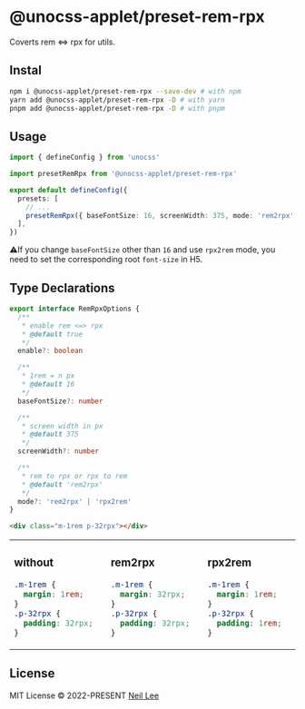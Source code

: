 # @unocss-applet/preset-rem-rpx

Coverts rem <=> rpx for utils.

## Instal

```bash
npm i @unocss-applet/preset-rem-rpx --save-dev # with npm
yarn add @unocss-applet/preset-rem-rpx -D # with yarn
pnpm add @unocss-applet/preset-rem-rpx -D # with pnpm
```
  
## Usage

```ts
import { defineConfig } from 'unocss'

import presetRemRpx from '@unocss-applet/preset-rem-rpx'

export default defineConfig({
  presets: [
    // ...
    presetRemRpx({ baseFontSize: 16, screenWidth: 375, mode: 'rem2rpx' }),
  ],
})
```

⚠️If you change `baseFontSize` other than `16` and use `rpx2rem` mode, you need to set the corresponding root `font-size` in H5.

## Type Declarations

```ts
export interface RemRpxOptions {
  /**
   * enable rem <=> rpx
   * @default true
   */
  enable?: boolean

  /**
   * 1rem = n px
   * @default 16
   */
  baseFontSize?: number

  /**
   * screen width in px
   * @default 375
   */
  screenWidth?: number

  /**
   * rem to rpx or rpx to rem
   * @default 'rem2rpx'
   */
  mode?: 'rem2rpx' | 'rpx2rem'
}
```

```html
<div class="m-1rem p-32rpx"></div>
```

<table><tr><td width="300px" valign="top">

### without

```css
.m-1rem {
  margin: 1rem;
}
.p-32rpx {
  padding: 32rpx;
}
```

</td><td width="300px" valign="top">

### rem2rpx

```css
.m-1rem {
  margin: 32rpx;
}
.p-32rpx {
  padding: 32rpx;
}
```

</td><td width="300px" valign="top">

### rpx2rem

```css
.m-1rem {
  margin: 1rem;
}
.p-32rpx {
  padding: 1rem;
}
```

</td></tr></table>

## License

MIT License &copy; 2022-PRESENT [Neil Lee](https://github.com/zguolee)
